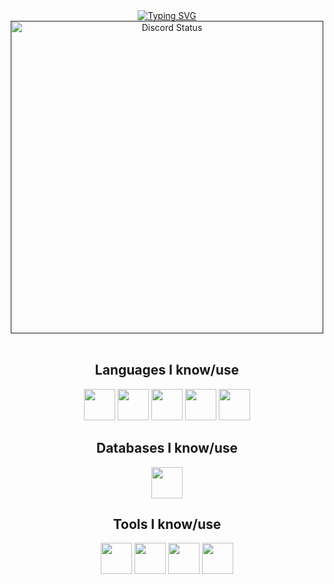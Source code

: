 <div align="center">
	<a href="https://git.io/typing-svg"><img src="https://readme-typing-svg.demolab.com?font=Fira+Code&weight=700&duration=1500&pause=500&color=A615F7&center=true&vCenter=true&width=435&lines=Hi!+I'm+Riego;A+frontend+developer;Nice+to+meet+you" alt="Typing SVG" /></a>
</div>

<div align="center">
    <a href="" target="_blank">
        <img width="500px" align="center" alt="Discord Status" src="https://lanyard.cnrad.dev/api/853232567025139712">
    </a>
</div>


<br/>

<div align="center">
    <h2>Languages I know/use</h2>
    <a href="https://developer.mozilla.org/en-US/docs/Web/html" target="_blank" title="Html5"><img width="50px" src="https://cdn.jsdelivr.net/gh/devicons/devicon/icons/html5/html5-original.svg"></a>
    <a href="https://developer.mozilla.org/en-US/docs/Web/css" target="_blank" title="Css3"><img width="50px" src="https://cdn.jsdelivr.net/gh/devicons/devicon/icons/css3/css3-original.svg"></a>
    <a href="https://developer.mozilla.org/en-US/docs/Web/JavaScript" target="_blank" title="Javascript"><img width="50px" src="https://cdn.jsdelivr.net/gh/devicons/devicon/icons/javascript/javascript-original.svg"></a>
    <a href="https://github.com/Riegooo" title="Java (a little bit)"><img width="50px" src="https://cdn.jsdelivr.net/gh/devicons/devicon/icons/java/java-original.svg"></a>
    <a href="https://developer.mozilla.org/en-US/docs/Web/php" target="_blank" title="Php"><img width="50px" src="https://cdn.jsdelivr.net/gh/devicons/devicon/icons/php/php-original.svg"></a>
</div>

<div align="center">
    <h2>Databases I know/use</h2>
    <a href="https://mysql.com" target="_blank" title="MySQL"><img width="50px" src="https://cdn.jsdelivr.net/gh/devicons/devicon/icons/mysql/mysql-original.svg"></a>
</div>

<div align="center">
    <h2>Tools I know/use</h2>
    <a href="https://visualstudio.com" target="_blank" title="Visual Studio"><img width="50px" src="https://cdn.jsdelivr.net/gh/devicons/devicon/icons/visualstudio/visualstudio-original.svg"></a>
    <a href="https://code.visualstudio.com" target="_blank" title="Visual Studio Code"><img width="50px"src="https://cdn.jsdelivr.net/gh/devicons/devicon/icons/vscode/vscode-original.svg"></a>
    <a href="https://eclipseide.org/" target="_blank" title="Eclipse"><img width="50px" src="https://cdn.jsdelivr.net/gh/devicons/devicon/icons/eclipse/eclipse-original.svg"></a>
    <a href="https://www.jetbrains.com/idea/" target="_blank" title="Intellij"><img width="50px" src="https://cdn.jsdelivr.net/gh/devicons/devicon/icons/intellij/intellij-original.svg"></a>
	
</div>
